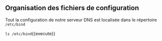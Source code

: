 ## Organisation des fichiers de configuration

Tout la configuration de notre serveur DNS est localisée dans le répertoire `/etc/bind`

`ls /etc/bind`{{execute}}


